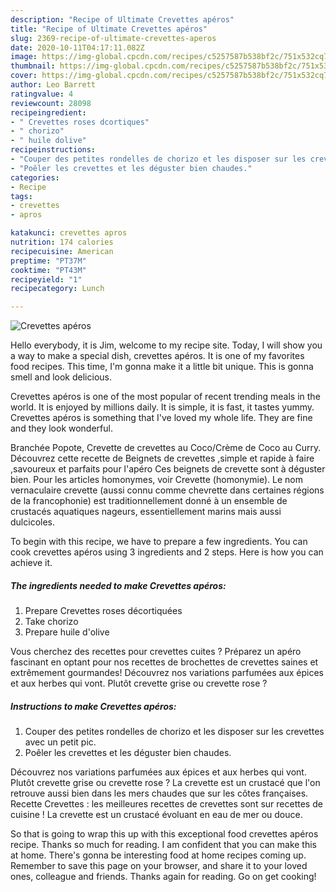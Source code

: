 ```yaml
---
description: "Recipe of Ultimate Crevettes apéros"
title: "Recipe of Ultimate Crevettes apéros"
slug: 2369-recipe-of-ultimate-crevettes-aperos
date: 2020-10-11T04:17:11.082Z
image: https://img-global.cpcdn.com/recipes/c5257587b538bf2c/751x532cq70/crevettes-aperos-photo-principale-de-la-recette.jpg
thumbnail: https://img-global.cpcdn.com/recipes/c5257587b538bf2c/751x532cq70/crevettes-aperos-photo-principale-de-la-recette.jpg
cover: https://img-global.cpcdn.com/recipes/c5257587b538bf2c/751x532cq70/crevettes-aperos-photo-principale-de-la-recette.jpg
author: Leo Barrett
ratingvalue: 4
reviewcount: 28098
recipeingredient:
- " Crevettes roses dcortiques"
- " chorizo"
- " huile dolive"
recipeinstructions:
- "Couper des petites rondelles de chorizo et les disposer sur les crevettes avec un petit pic."
- "Poêler les crevettes et les déguster bien chaudes."
categories:
- Recipe
tags:
- crevettes
- apros

katakunci: crevettes apros 
nutrition: 174 calories
recipecuisine: American
preptime: "PT37M"
cooktime: "PT43M"
recipeyield: "1"
recipecategory: Lunch

---
```



![Crevettes apéros](https://img-global.cpcdn.com/recipes/c5257587b538bf2c/751x532cq70/crevettes-aperos-photo-principale-de-la-recette.jpg)

Hello everybody, it is Jim, welcome to my recipe site. Today, I will show you a way to make a special dish, crevettes apéros. It is one of my favorites food recipes. This time, I'm gonna make it a little bit unique. This is gonna smell and look delicious.

Crevettes apéros is one of the most popular of recent trending meals in the world. It is enjoyed by millions daily. It is simple, it is fast, it tastes yummy. Crevettes apéros is something that I've loved my whole life. They are fine and they look wonderful.

Branchée Popote, Crevette de crevettes au Coco/Crème de Coco au Curry. Découvrez cette recette de Beignets de crevettes ,simple et rapide à faire ,savoureux et parfaits pour l&#39;apéro Ces beignets de crevette sont à déguster bien. Pour les articles homonymes, voir Crevette (homonymie). Le nom vernaculaire crevette (aussi connu comme chevrette dans certaines régions de la francophonie) est traditionnellement donné à un ensemble de crustacés aquatiques nageurs, essentiellement marins mais aussi dulcicoles.


To begin with this recipe, we have to prepare a few ingredients. You can cook crevettes apéros using 3 ingredients and 2 steps. Here is how you can achieve it.

<!--inarticleads1-->

##### The ingredients needed to make Crevettes apéros:

1. Prepare  Crevettes roses décortiquées
1. Take  chorizo
1. Prepare  huile d&#39;olive


Vous cherchez des recettes pour crevettes cuites ? Préparez un apéro fascinant en optant pour nos recettes de brochettes de crevettes saines et extrêmement gourmandes! Découvrez nos variations parfumées aux épices et aux herbes qui vont. Plutôt crevette grise ou crevette rose ? 

<!--inarticleads2-->

##### Instructions to make Crevettes apéros:

1. Couper des petites rondelles de chorizo et les disposer sur les crevettes avec un petit pic.
1. Poêler les crevettes et les déguster bien chaudes.


Découvrez nos variations parfumées aux épices et aux herbes qui vont. Plutôt crevette grise ou crevette rose ? La crevette est un crustacé que l&#39;on retrouve aussi bien dans les mers chaudes que sur les côtes françaises. Recette Crevettes : les meilleures recettes de crevettes sont sur recettes de cuisine ! La crevette est un crustacé évoluant en eau de mer ou douce. 

So that is going to wrap this up with this exceptional food crevettes apéros recipe. Thanks so much for reading. I am confident that you can make this at home. There's gonna be interesting food at home recipes coming up. Remember to save this page on your browser, and share it to your loved ones, colleague and friends. Thanks again for reading. Go on get cooking!
